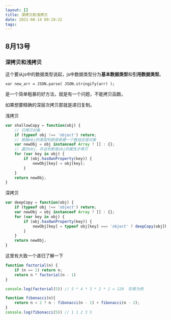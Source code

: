 ```yaml
---
layout: []
title: 深拷贝和浅拷贝
date: 2021-08-14 09:19:22
tags:
---
```


## 8月13号

### 深拷贝和浅拷贝

 这个要从js中的数据类型说起，js中数据类型分为**基本数据类型**和**引用数据类型**。

```
var new_arr = JSON.parse( JSON.stringify(arr) );
```

是一个简单粗暴的好方法，就是有一个问题，不能拷贝函数。

如果想要精确的深层次拷贝那就是递归复制。

浅拷贝

```javascript
var shallowCopy = function(obj) {
    // 只拷贝对象
    if (typeof obj !== 'object') return;
    // 根据obj的类型判断是新建一个数组还是对象
    var newObj = obj instanceof Array ? [] : {};
    // 遍历obj，并且判断是obj的属性才拷贝
    for (var key in obj) {
        if (obj.hasOwnProperty(key)) {
            newObj[key] = obj[key];
        }
    }
    return newObj;
}
```

深拷贝

```javascript
var deepCopy = function(obj) {
    if (typeof obj !== 'object') return;
    var newObj = obj instanceof Array ? [] : {};
    for (var key in obj) {
        if (obj.hasOwnProperty(key)) {
            newObj[key] = typeof obj[key] === 'object' ? deepCopy(obj[key]) : obj[key];
        }
    }
    return newObj;
}
```

这里有大致一个递归了解一下

```javascript
function factorial(n) {
    if (n == 1) return n;
    return n * factorial(n - 1)
}

console.log(factorial(5)) // 5 * 4 * 3 * 2 * 1 = 120  阶乘为例
```

```javascript
function fibonacci(n){
    return n < 2 ? n : fibonacci(n - 1) + fibonacci(n - 2);
}
console.log(fibonacci(5)) // 1 1 2 3 5
```




